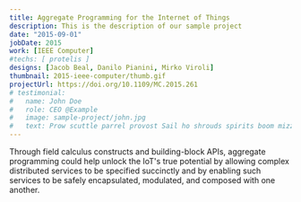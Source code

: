 ```yaml
---
title: Aggregate Programming for the Internet of Things
description: This is the description of our sample project
date: "2015-09-01"
jobDate: 2015
work: [IEEE Computer]
#techs: [ protelis ]
designs: [Jacob Beal, Danilo Pianini, Mirko Viroli]
thumbnail: 2015-ieee-computer/thumb.gif
projectUrl: https://doi.org/10.1109/MC.2015.261
# testimonial:
#   name: John Doe
#   role: CEO @Example
#   image: sample-project/john.jpg
#   text: Prow scuttle parrel provost Sail ho shrouds spirits boom mizzenmast yardarm. Pinnace holystone mizzenmast quarter crow's nest nipperkin
---
```


Through field calculus constructs and building-block APIs, aggregate programming could help unlock the IoT's true potential by allowing complex distributed services to be specified succinctly and by enabling such services to be safely encapsulated, modulated, and composed with one another.

